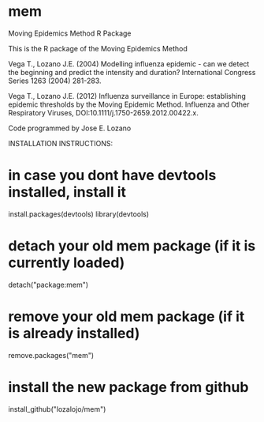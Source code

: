 # mem
Moving Epidemics Method R Package

This is the R package of the Moving Epidemics Method

Vega T., Lozano J.E. (2004) Modelling influenza epidemic - can we detect the beginning 
and predict the intensity and duration? International Congress Series 1263 (2004) 
281-283.

Vega T., Lozano J.E. (2012) Influenza surveillance in Europe: establishing epidemic 
thresholds by the Moving Epidemic Method. Influenza and Other Respiratory Viruses, 
DOI:10.1111/j.1750-2659.2012.00422.x.

Code programmed by Jose E. Lozano

INSTALLATION INSTRUCTIONS:

# in case you dont have devtools installed, install it
install.packages(devtools)
library(devtools)

# detach your old mem package (if it is currently loaded)
detach("package:mem")
# remove your old mem package (if it is already installed)
remove.packages("mem")
# install the new package from github
install_github("lozalojo/mem")


